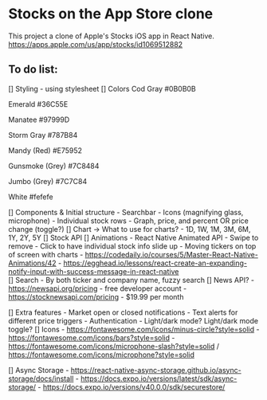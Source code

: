 # Stocks on the App Store clone
This project a clone of Apple's Stocks iOS app in React Native.
https://apps.apple.com/us/app/stocks/id1069512882

## To do list:
[] Styling - using stylesheet
[] Colors
Cod Gray
#0B0B0B

Emerald
#36C55E

Manatee
#97999D

Storm Gray
#787B84

Mandy (Red)
#E75952

Gunsmoke (Grey)
#7C8484

Jumbo (Grey)
#7C7C84

White
#fefefe	

[] Components & Initial structure
    - Searchbar
        - Icons (magnifying glass, microphone)
    - Individual stock rows
        - Graph, price, and percent OR price change (toggle?)
[] Chart -> What to use for charts?
    - 1D, 1W, 1M, 3M, 6M, 1Y, 2Y, 5Y
[] Stock API
[] Animations
    - React Native Animated API
    - Swipe to remove
    - Click to have individual stock info slide up
    - Moving tickers on top of screen with charts
    - https://codedaily.io/courses/5/Master-React-Native-Animations/42
    - https://egghead.io/lessons/react-create-an-expanding-notify-input-with-success-message-in-react-native    
[] Search - By both ticker and company name, fuzzy search
[] News API? 
    - https://newsapi.org/pricing - free developer account
    - https://stocknewsapi.com/pricing - $19.99 per month

[] Extra features
    - Market open or closed notifications
    - Text alerts for different price triggers
    - Authentication
    - Light/dark mode? Light/dark mode toggle?
[] Icons
    - https://fontawesome.com/icons/minus-circle?style=solid
    - https://fontawesome.com/icons/bars?style=solid
    - https://fontawesome.com/icons/microphone-slash?style=solid / https://fontawesome.com/icons/microphone?style=solid

[] Async Storage
    - https://react-native-async-storage.github.io/async-storage/docs/install
    - https://docs.expo.io/versions/latest/sdk/async-storage/
    - https://docs.expo.io/versions/v40.0.0/sdk/securestore/
